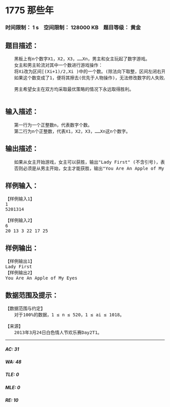 # 1775 那些年   
### 时间限制： 1 s&nbsp;&nbsp;&nbsp;&nbsp;空间限制： 128000 KB&nbsp;&nbsp;&nbsp;&nbsp;题目等级： 黄金  
## 题目描述：  

<pre>
　　黑板上有n个数字X1，X2，X3，……Xn，男主和女主玩起了数字游戏。
　　女主和男主轮流对其中一个数进行游戏操作：
　　将Xi改为区间[(Xi+1)/2,Xi )中的一个数。(除法向下取整，区间左闭右开)
　　如果这个数变成了1，便将其擦去(优先于人物操作)，无法修改数字的人失败。
 
　　男主希望女主在双方均采取最优策略的情况下永远取得胜利。

</pre>
  
  
## 输入描述：  

<pre>
　　第一行为一个正整数n，代表数字个数。
　　第二行为n个正整数，代表X1，X2，X3，……Xn这n个数字。
</pre>
  
  
## 输出描述：  

<pre>
　　如果从女主开始游戏，女主可以获胜，输出"Lady First" (不含引号)，表示男主将主动权让给了女主。
　　否则必须是从男主开始，女主才能获胜，输出"You Are An Apple of My Eyes" (不含引号)，表示男主赞美了女主之后才能获得主动权。
</pre>
  
  
## 样例输入：  

<pre>
【样例输入1】  
1  
5201314
 
【样例输入2】  
6  
20 13 3 22 17 25
</pre>
  
  
## 样例输出：  

<pre>
【样例输出1】  
Lady First
【样例输出2】  
You Are An Apple of My Eyes
</pre>
  
  
## 数据范围及提示：  

<pre>
【数据范围与约定】
　　对于100%的数据，1 ≤ n ≤ 520，1 ≤ ai ≤ 1018。
 
【来源】
　　2013年3月24日白色情人节欢乐赛Day2T1。
</pre>
  
  
***  

##### AC: 31  
##### WA: 48  
##### TLE: 0  
##### MLE: 0  
##### RE: 10  
